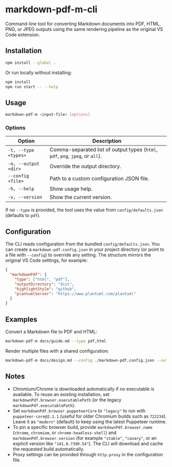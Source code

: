 # markdown-pdf-m-cli

Command-line tool for converting Markdown documents into PDF, HTML, PNG, or JPEG outputs using the same rendering pipeline as the original VS Code extension.

## Installation

```bash
npm install --global .
```

Or run locally without installing:

```bash
npm install
npm run start -- --help
```

## Usage

```bash
markdown-pdf-m <input-file> [options]
```

### Options

| Option | Description |
| --- | --- |
| `-t, --type <types>` | Comma-separated list of output types (`html`, `pdf`, `png`, `jpeg`, or `all`). |
| `-o, --output <dir>` | Override the output directory. |
| `--config <file>` | Path to a custom configuration JSON file. |
| `-h, --help` | Show usage help. |
| `-v, --version` | Show the current version. |

If no `--type` is provided, the tool uses the value from `config/defaults.json` (defaults to `pdf`).

## Configuration

The CLI reads configuration from the bundled `config/defaults.json`. You can create a `markdown-pdf.config.json` in your project directory (or point to a file with `--config`) to override any setting. The structure mirrors the original VS Code settings, for example:

```json
{
  "markdownPdf": {
    "type": ["html", "pdf"],
    "outputDirectory": "dist",
    "highlightStyle": "github",
    "plantumlServer": "https://www.plantuml.com/plantuml"
  }
}
```

## Examples

Convert a Markdown file to PDF and HTML:

```bash
markdown-pdf-m docs/guide.md --type pdf,html
```

Render multiple files with a shared configuration:

```bash
markdown-pdf-m docs/design.md --config ./markdown-pdf.config.json --output ./dist
```

## Notes

- Chromium/Chrome is downloaded automatically if no executable is available. To reuse an existing installation, set `markdownPdf.browser.executablePath` (or the legacy `markdownPdf.executablePath`).
- Set `markdownPdf.browser.puppeteerCore` to `"legacy"` to run with `puppeteer-core@2.1.1` (useful for older Chromium builds such as `722234`). Leave it as `"modern"` (default) to keep using the latest Puppeteer runtime.
- To pin a specific browser build, provide `markdownPdf.browser.name` (`chrome`, `chromium`, or `chrome-headless-shell`) and `markdownPdf.browser.version` (for example `"stable"`, `"canary"`, or an explicit version like `"141.0.7390.54"`). The CLI will download and cache the requested build automatically.
- Proxy settings can be provided through `http.proxy` in the configuration file.
